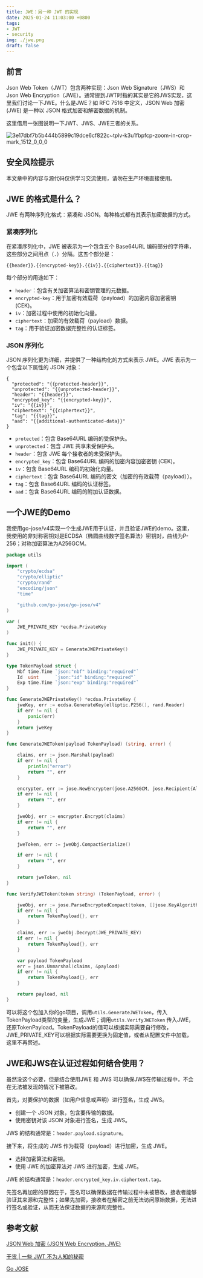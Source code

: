 ```yaml
---
title: JWE：另一种 JWT 的实现
date: 2025-01-24 11:03:00 +0800
tags: 
- JWT
- security
img: ./jwe.png
draft: false
---
```




## 前言

Json Web Token（JWT）包含两种实现：Json Web Signature（JWS）和Json Web Encryption（JWE）。通常提到JWT时指的其实是它的JWS实现，这里我们讨论一下JWE。什么是JWE？如 RFC 7516 中定义，JSON Web 加密 (JWE) 是一种以 JSON 格式加密和解密数据的机制。

这里借用一张图说明一下JWT、JWS、JWE三者的关系。

![3e17dbf7b5b444b5899c19dce6cf822c~tplv-k3u1fbpfcp-zoom-in-crop-mark_1512_0_0_0](./index.assets/3e17dbf7b5b444b5899c19dce6cf822ctplv-k3u1fbpfcp-zoom-in-crop-mark_1512_0_0_0.webp)



## 安全风险提示

本文章中的内容与源代码仅供学习交流使用，请勿在生产环境直接使用。



## JWE 的格式是什么？

JWE 有两种序列化格式：紧凑和 JSON。每种格式都有其表示加密数据的方式。

### 紧凑序列化

在紧凑序列化中，JWE 被表示为一个包含五个 Base64URL 编码部分的字符串，这些部分之间用点（`.`）分隔。这五个部分是：

```
{{header}}.{{encrypted-key}}.{{iv}}.{{ciphertext}}.{{tag}}
```

每个部分的用途如下：

- `header`：包含有关加密算法和密钥管理的元数据。
- `encrypted-key`：用于加密有效载荷（payload）的加密内容加密密钥 (CEK)。
- `iv`：加密过程中使用的初始化向量。
- `ciphertext`：加密的有效载荷（payload）数据。
- `tag`：用于验证加密数据完整性的认证标签。

### JSON 序列化

JSON 序列化更为详细，并提供了一种结构化的方式来表示 JWE。JWE 表示为一个包含以下属性的 JSON 对象：

```
{
  "protected": "{{protected-header}}",
  "unprotected": "{{unprotected-header}}",
  "header": "{{header}}",
  "encrypted_key": "{{encrypted-key}}",
  "iv": "{{iv}}",
  "ciphertext": "{{ciphertext}}",
  "tag": "{{tag}}",
  "aad": "{{additional-authenticated-data}}"
}
```

- `protected`：包含 Base64URL 编码的受保护头。
- `unprotected`：包含 JWE 共享未受保护头。
- `header`：包含 JWE 每个接收者的未受保护头。
- `encrypted_key`：包含 Base64URL 编码的加密内容加密密钥 (CEK)。
- `iv`：包含 Base64URL 编码的初始化向量。
- `ciphertext`：包含 Base64URL 编码的密文（加密的有效载荷（payload））。
- `tag`：包含 Base64URL 编码的认证标签。
- `aad`：包含 Base64URL 编码的附加认证数据。



## 一个JWE的Demo

我使用go-jose/v4实现一个生成JWE用于认证，并且验证JWE的demo。这里，我使用的非对称密钥对是ECDSA（椭圆曲线数字签名算法）密钥对，曲线为P-256；对称加密算法为A256GCM。

```go
package utils

import (
	"crypto/ecdsa"
	"crypto/elliptic"
	"crypto/rand"
	"encoding/json"
	"time"

	"github.com/go-jose/go-jose/v4"
)

var (
	JWE_PRIVATE_KEY *ecdsa.PrivateKey
)

func init() {
	JWE_PRIVATE_KEY = GenerateJWEPrivateKey()
}

type TokenPayload struct {
	Nbf time.Time `json:"nbf" binding:"required"`
	Id  uint      `json:"id" binding:"required"`
	Exp time.Time `json:"exp" binding:"required"`
}

func GenerateJWEPrivateKey() *ecdsa.PrivateKey {
	jweKey, err := ecdsa.GenerateKey(elliptic.P256(), rand.Reader)
	if err != nil {
		panic(err)
	}
	return jweKey
}

func GenerateJWEToken(payload TokenPayload) (string, error) {

	claims, err := json.Marshal(payload)
	if err != nil {
		println("error")
		return "", err
	}

	encrypter, err := jose.NewEncrypter(jose.A256GCM, jose.Recipient{Algorithm: jose.ECDH_ES_A256KW, Key: &JWE_PRIVATE_KEY.PublicKey}, nil)
	if err != nil {
		return "", err
	}

	jweObj, err := encrypter.Encrypt(claims)
	if err != nil {
		return "", err
	}

	jweToken, err := jweObj.CompactSerialize()

	if err != nil {
		return "", err
	}

	return jweToken, nil
}

func VerifyJWEToken(token string) (TokenPayload, error) {

	jweObj, err := jose.ParseEncryptedCompact(token, []jose.KeyAlgorithm{jose.ECDH_ES_A256KW}, []jose.ContentEncryption{jose.A256GCM})
	if err != nil {
		return TokenPayload{}, err
	}

	claims, err := jweObj.Decrypt(JWE_PRIVATE_KEY)
	if err != nil {
		return TokenPayload{}, err
	}

	var payload TokenPayload
	err = json.Unmarshal(claims, &payload)
	if err != nil {
		return TokenPayload{}, err
	}

	return payload, nil
}
```

可以将这个包加入你的go项目，调用`utils.GenerateJWEToken`，传入TokenPayload类型的变量，生成JWE；调用`utils.VerifyJWEToken` 传入JWE，还原TokenPayload。TokenPayload的值可以根据实际需要自行修改，JWE_PRIVATE_KEY可以根据实际需要更换为固定值，或者从配置文件中加载，这里不再赘述。



## JWE和JWS在认证过程如何结合使用？

虽然没这个必要，但是结合使用JWE 和 JWS 可以确保JWS在传输过程中，不会在无法被发现的情况下被篡改。

首先，对要保护的数据（如用户信息或声明）进行签名，生成 JWS。

- 创建一个 JSON 对象，包含要传输的数据。
- 使用密钥对该 JSON 对象进行签名，生成 JWS。

JWS 的结构通常是：`header.payload.signature`。

接下来，将生成的 JWS 作为载荷（payload）进行加密，生成 JWE。

- 选择加密算法和密钥。
- 使用 JWE 的加密算法对 JWS 进行加密，生成 JWE。

JWE 的结构通常是：`header.encrypted_key.iv.ciphertext.tag`。

先签名再加密的原因在于，签名可以确保数据在传输过程中未被篡改，接收者能够验证其来源和完整性；如果先加密，接收者在解密之前无法访问原始数据，无法进行签名或验证，从而无法保证数据的来源和完整性。



## 参考文献 

[JSON Web 加密 (JSON Web Encryption, JWE) ](https://auth-wiki.logto.io/zh/jwe)

[干货 | 一些 JWT 不为人知的秘密](https://juejin.cn/post/7063135773771431943)

[Go JOSE](https://pkg.go.dev/github.com/go-jose/go-jose/v4)